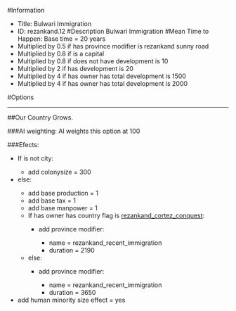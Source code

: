 #Information
 - Title: Bulwari Immigration
 - ID: rezankand.12
#Description
Bulwari Immigration
#Mean Time to Happen:
Base time = 20 years
 - Multiplied by 0.5 if has province modifier is rezankand sunny road
 - Multiplied by 0.8 if is a capital
 - Multiplied by 0.8 if does not have development is 10
 - Multiplied by 2 if has development is 20
 - Multiplied by 4 if has owner has total development is 1500
 - Multiplied by 4 if has owner has total development is 2000

#Options

___
##Our Country Grows.

###AI weighting:
AI weights this option at 100


###Efects:<ul><li>If is not city:</li><ul><li>add colonysize = 300</li></ul><li>else:</li><ul><li>add base production = 1</li><li>add base tax = 1</li><li>add base manpower = 1</li><li>If has owner has country flag is [rezankand_cortez_conquest](../flags/rezankand_cortez_conquest.md):</li><ul><li>add province modifier:</li><ul><li>name = rezankand_recent_immigration</li><li>duration = 2190</li></ul></ul><li>else:</li><ul><li>add province modifier:</li><ul><li>name = rezankand_recent_immigration</li><li>duration = 3650</li></ul></ul></ul><li>add human minority size effect = yes</li></ul>

